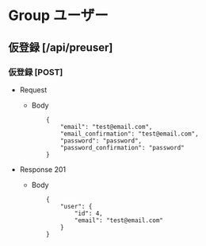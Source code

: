 # Group ユーザー

## 仮登録 [/api/preuser]

### 仮登録 [POST]

- Request

  - Body

    ```
    	{
    		"email": "test@email.com",
    		"email_confirmation": "test@email.com",
    		"password": "password",
    		"password_confirmation": "password"
    	}
    ```

- Response 201

  - Body

    ```
    	{
    		"user": {
    			"id": 4,
    			"email": "test@email.com"
    		}
    	}
    ```
